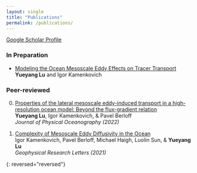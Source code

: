 ```yaml
---
layout: single
title: "Publications"
permalink: /publications/
---
```


[Google Scholar Profile](https://scholar.google.com/schhp?hl=en&as_sdt=0,10)

### In Preparation  
- [Modeling the Ocean Mesoscale Eddy Effects on Tracer Transport][mail]  
  **Yueyang Lu** and Igor Kamenkovich  

### Peer-reviewed
0.  [Properties of the lateral mesoscale eddy-induced transport in a high-resolution ocean model: Beyond the flux-gradient relation](https://doi.org/10.1175/JPO-D-22-0108.1)  
    **Yueyang Lu**, Igor Kamenkovich, & Pavel Berloff  
    *Journal of Physical Oceanography (2022)*  
    
0.  [Complexity of Mesoscale Eddy Diffusivity in the Ocean](https://agupubs.onlinelibrary.wiley.com/doi/abs/10.1029/2020GL091719)  
    Igor Kamenkovich, Pavel Berloff, Michael Haigh, Luolin Sun, & **Yueyang Lu**  
    *Geophysical Research Letters (2021)*  
    
{: reversed="reversed"}

[mail]: mailto:yueyang.lu@miami.edu
